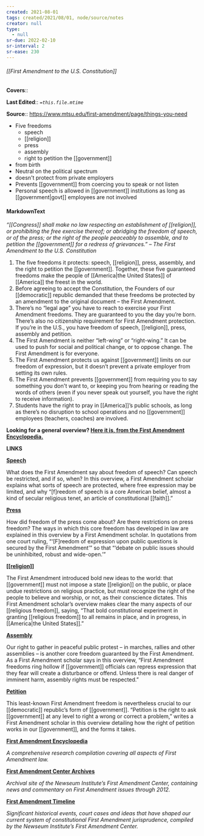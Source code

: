 ```yaml
---
created: 2021-08-01
tags: created/2021/08/01, node/source/notes
creator: null
type:
  - null
sr-due: 2022-02-10
sr-interval: 2
sr-ease: 230
---
```


###### [[First Amendment to the U.S. Constitution]]

**Covers**:: 

**Last Edited**:: *`=this.file.mtime`*

**Source**:: https://www.mtsu.edu/first-amendment/page/things-you-need

- Five freedoms
	- speech
	- [[religion]]
	- press
	- assembly
	- right to petition the [[government]]
- from birth
- Neutral on the political spectrum
- doesn't protect from private employers
- Prevents [[government]] from coercing you to speak or not listen
- Personal speech is allowed in [[government]] institutions as long as [[government|govt]] employees are not involved


#### MarkdownText
_“[[Congress]] shall make no law respecting an establishment of [[religion]], or prohibiting the free exercise thereof; or abridging the freedom of speech, or of the press; or the right of the people peaceably to assemble, and to petition the [[government]] for a redress of grievances.” – The First Amendment to the U.S. Constitution_

1.  The five freedoms it protects: speech, [[religion]], press, assembly, and the right to petition the [[government]]. Together, these five guaranteed freedoms make the people of [[America|the United States]] of [[America]] the freest in the world.
2.  Before agreeing to accept the Constitution, the Founders of our [[democratic]] republic demanded that these freedoms be protected by an amendment to the original document – the First Amendment.
3.  There’s no “legal age” you have to reach to exercise your First Amendment freedoms. They are guaranteed to you the day you’re born. There’s also no citizenship requirement for First Amendment protection. If you’re in the U.S., you have freedom of speech, [[religion]], press, assembly and petition.
4.  The First Amendment is neither “left-wing” or “right-wing.” It can be used to push for social and political change, or to oppose change. The First Amendment is for everyone.
5.  The First Amendment protects us against [[government]] limits on our freedom of expression, but it doesn’t prevent a private employer from setting its own rules.
6.  The First Amendment prevents [[government]] from requiring you to say something you don't want to, or keeping you from hearing or reading the words of others (even if you never speak out yourself, you have the right to receive information).
7.  Students have the right to pray in [[America]]’s public schools, as long as there’s no disruption to school operations and no [[government]] employees (teachers, coaches) are involved.

**Looking for a general overview? [Here it is, from the First Amendment Encyclopedia.](https://mtsu.edu/first-amendment/page/first-amendment-introduction)**

**LINKS**

[**Speech**](http://www.newseuminstitute.org/first-amendment-center/topics/freedom-of-speech-2/speech-overview/)

What does the First Amendment say about freedom of speech? Can speech be restricted, and if so, when? In this overview, a First Amendment scholar explains what sorts of speech are protected, where free expression may be limited, and why “\[f\]reedom of speech is a core American belief, almost a kind of secular religious tenet, an article of constitutional [[faith]].”

[**Press**](http://www.newseuminstitute.org/first-amendment-center/topics/freedom-of-the-press/freedom-of-the-press-overview/)

How did freedom of the press come about? Are there restrictions on press freedom? The ways in which this core freedom has developed in law are explained in this overview by a First Amendment scholar. In quotations from one court ruling, “‘\[F\]reedom of expression upon public questions is secured by the First Amendment’” so that “‘debate on public issues should be uninhibited, robust and wide-open.’”

[**[[religion]]**](http://www.newseuminstitute.org/first-amendment-center/topics/freedom-of-religion/religious-liberty-in-[[america]]-overview/)

The First Amendment introduced bold new ideas to the world: that [[government]] must not impose a state [[religion]] on the public, or place undue restrictions on religious practice, but must recognize the right of the people to believe and worship, or not, as their conscience dictates. This First Amendment scholar’s overview makes clear the many aspects of our [[religious freedom]], saying, “That bold constitutional experiment in granting [[religious freedom]] to all remains in place, and in progress, in [[America|the United States]].”

[**Assembly**](http://www.newseuminstitute.org/first-amendment-center/topics/freedom-of-assembly/freedom-of-assembly-overview/)

Our right to gather in peaceful public protest – in marches, rallies and other assemblies – is another core freedom guaranteed by the First Amendment. As a First Amendment scholar says in this overview, “First Amendment freedoms ring hollow if [[government]] officials can repress expression that they fear will create a disturbance or offend. Unless there is real danger of imminent harm, assembly rights must be respected.”

[**Petition**](http://www.newseuminstitute.org/first-amendment-center/topics/freedom-of-petition/freedom-of-petition-overview/)

This least-known First Amendment freedom is nevertheless crucial to our [[democratic]] republic’s form of [[government]]. “Petition is the right to ask [[government]] at any level to right a wrong or correct a problem,” writes a First Amendment scholar in this overview detailing how the right of petition works in our [[government]], and the forms it takes.

[**First Amendment Encyclopedia**](http://mtsu.edu/first-amendment/encyclopedia)

_A comprehensive research compilation covering all aspects of First Amendment law._

[**First Amendment Center Archives**](http://www.firstamendmentcenter.org/)

_Archival site of the Newseum Institute’s First Amendment Center, containing news and commentary on First Amendment issues through 2012._

[**First Amendment Timeline**](http://mtsu.edu/first-amendment/page/first-amendment-timeline)

_Significant historical events, court cases and ideas that have shaped our current system of constitutional First Amendment jurisprudence, compiled by the Newseum Institute’s First Amendment Center._


